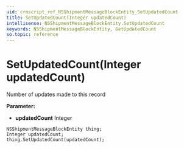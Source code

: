 ```yaml
---
uid: crmscript_ref_NSShipmentMessageBlockEntity_SetUpdatedCount
title: SetUpdatedCount(Integer updatedCount)
intellisense: NSShipmentMessageBlockEntity.SetUpdatedCount
keywords: NSShipmentMessageBlockEntity, GetUpdatedCount
so.topic: reference
---
```


# SetUpdatedCount(Integer updatedCount)

Number of updates made to this record

**Parameter:** 
 - **updatedCount** Integer

```crmscript
NSShipmentMessageBlockEntity thing;
Integer updatedCount;
thing.SetUpdatedCount(updatedCount);
```

